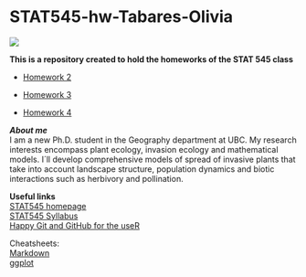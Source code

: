 # STAT545-hw-Tabares-Olivia
![](http://media02.hongkiat.com/bokeh_photography/10-bokeh-spiral.jpg)  


**This is a repository created to hold the homeworks of the STAT 545 class**

*  [Homework 2](https://github.com/OliviaTabares/STAT545-hw-Tabares-Olivia/tree/master/hw_02)  

*  [Homework 3](https://github.com/OliviaTabares/STAT545-hw-Tabares-Olivia/tree/master/hw_03)

*  [Homework 4](https://github.com/OliviaTabares/STAT545-hw-Tabares-Olivia/tree/master/hw_04)

**_About me_**  
I am a new Ph.D. student in the Geography department at UBC. My research interests encompass plant ecology, invasion ecology and mathematical models. I´ll develop comprehensive models of spread of invasive plants that take into account landscape structure, population dynamics and biotic interactions such as herbivory and pollination.  
 
**Useful links**   
[STAT545 homepage](http://stat545.com/index.html)  
[STAT545 Syllabus](http://stat545.com/syllabus.html)  
[Happy Git and GitHub for the useR](http://happygitwithr.com/)   

Cheatsheets:  
[Markdown](https://github.com/adam-p/markdown-here/wiki/Markdown-Cheatsheet)  
[ggplot](http://zevross.com/blog/2014/08/04/beautiful-plotting-in-r-a-ggplot2-cheatsheet-3/#default-adding-loess-or-gam)   

